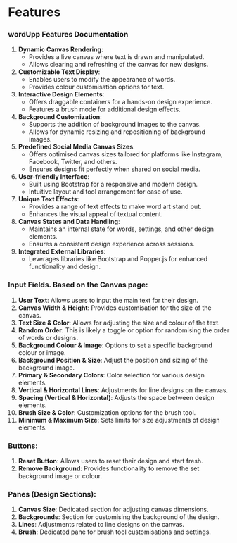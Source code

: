 # Features

### **wordUpp Features Documentation**

1. **Dynamic Canvas Rendering**:
    - Provides a live canvas where text is drawn and manipulated.
    - Allows clearing and refreshing of the canvas for new designs.
2. **Customizable Text Display**:
    - Enables users to modify the appearance of words.
    - Provides colour customisation options for text.
3. **Interactive Design Elements**:
    - Offers draggable containers for a hands-on design experience.
    - Features a brush mode for additional design effects.
4. **Background Customization**:
    - Supports the addition of background images to the canvas.
    - Allows for dynamic resizing and repositioning of background images.
5. **Predefined Social Media Canvas Sizes**:
    - Offers optimised canvas sizes tailored for platforms like Instagram, Facebook, Twitter, and others.
    - Ensures designs fit perfectly when shared on social media.
6. **User-friendly Interface**:
    - Built using Bootstrap for a responsive and modern design.
    - Intuitive layout and tool arrangement for ease of use.
7. **Unique Text Effects**:
    - Provides a range of text effects to make word art stand out.
    - Enhances the visual appeal of textual content.
8. **Canvas States and Data Handling**:
    - Maintains an internal state for words, settings, and other design elements.
    - Ensures a consistent design experience across sessions.
9. **Integrated External Libraries**:
    - Leverages libraries like Bootstrap and Popper.js for enhanced functionality and design.


### **Input Fields**. Based on the Canvas page:

1. **User Text**: Allows users to input the main text for their design.
2. **Canvas Width & Height**: Provides customisation for the size of the canvas.
3. **Text Size & Color**: Allows for adjusting the size and colour of the text.
4. **Random Order**: This is likely a toggle or option for randomising the order of words or designs.
5. **Background Colour & Image**: Options to set a specific background colour or image.
6. **Background Position & Size**: Adjust the position and sizing of the background image.
7. **Primary & Secondary Colors**: Color selection for various design elements.
8. **Vertical & Horizontal Lines**: Adjustments for line designs on the canvas.
9. **Spacing (Vertical & Horizontal)**: Adjusts the space between design elements.
10. **Brush Size & Color**: Customization options for the brush tool.
11. **Minimum & Maximum Size**: Sets limits for size adjustments of design elements.


### **Buttons**:

1. **Reset Button**: Allows users to reset their design and start fresh.
2. **Remove Background**: Provides functionality to remove the set background image or colour.

### **Panes (Design Sections)**:

1. **Canvas Size**: Dedicated section for adjusting canvas dimensions.
2. **Backgrounds**: Section for customising the background of the design.
3. **Lines**: Adjustments related to line designs on the canvas.
4. **Brush**: Dedicated pane for brush tool customisations and settings.